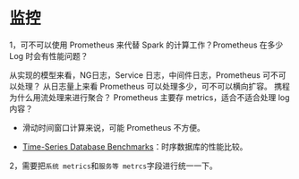 # 监控
1，可不可以使用 Prometheus 来代替 Spark 的计算工作？Prometheus 在多少 Log 时会有性能问题？

从实现的模型来看，NG日志，Service 日志，中间件日志，Prometheus 可不可以处理？
从日志量上来看 Prometheus 可以处理多少，可不可以横向扩容。
携程为什么用流处理来进行聚合？
Prometheus 主要存 metrics，适合不适合处理 log 内容？

- 滑动时间窗口计算来说，可能 Prometheus 不方便。

- [Time-Series Database Benchmarks](https://outlyer.com/blog/time-series-database-benchmarks/)：时序数据库的性能比较。


2，需要把`系统 metrics`和`服务等 metrcs`字段进行统一一下。


